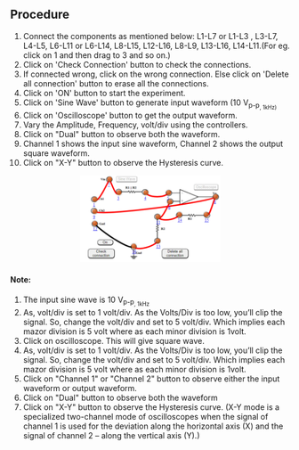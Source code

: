 ## Procedure

1. Connect the components as mentioned below:
 L1-L7 or L1-L3 , L3-L7, L4-L5, L6-L11 or L6-L14, L8-L15, L12-L16, L8-L9, L13-L16, L14-L11.(For eg. click on 1 and then drag to 3 and so on.)
2. Click on 'Check Connection' button to check the connections.
3. If connected wrong, click on the wrong connection. Else click on 'Delete all connection' button to erase all the connections.
4. Click on 'ON' button to start the experiment.
5. Click on 'Sine Wave' button to generate input waveform (10 V<sub>p-p<sub>, 1kHz)
6. Click on 'Oscilloscope' button to get the output waveform.
7. Vary the Amplitude, Frequency, volt/div using the controllers.
8. Click on "Dual" button to observe both the waveform.
9. Channel 1 shows the input sine waveform, Channel 2 shows the output square waveform.
10. Click on "X-Y" button to observe the Hysteresis curve.



<div align="center">
<img src="images/schmitttrg_prc.png" width="50%">
</div>

#### Note:
1. The input sine wave is 10 V<sub>p-p<sub>, 1kHz
2. As, volt/div is set to 1 volt/div. As the Volts/Div is too low, you’ll clip the signal. So, change the volt/div and set to 5 volt/div. Which implies each mazor division is 5 volt where as each minor division is 1volt.
3. Click on oscilloscope. This will give square wave.
4. As, volt/div is set to 1 volt/div. As the Volts/Div is too low, you’ll clip the signal. So, change the volt/div and set to 5 volt/div. Which implies each mazor division is 5 volt where as each minor division is 1volt.
5. Click on "Channel 1" or "Channel 2" button to observe either the input waveform or output waveform.
6. Click on "Dual" button to observe both the waveform
7. Click on "X-Y" button to observe the Hysteresis curve. (X-Y mode is a specialized two-channel mode of oscilloscopes when the signal of channel 1 is used for the deviation along the horizontal axis (X) and the signal of channel 2 – along the vertical axis (Y).)